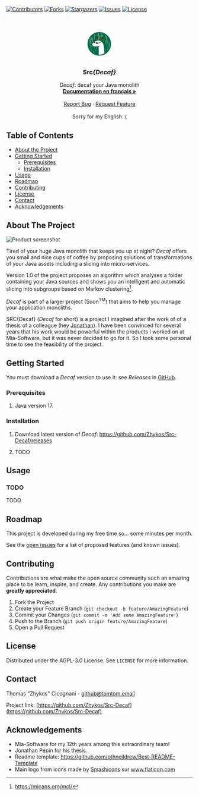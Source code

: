 [![Contributors][contributors-shield]][contributors-url]
[![Forks][forks-shield]][forks-url] [![Stargazers][stars-shield]][stars-url]
[![Issues][issues-shield]][issues-url] [![License][license-shield]][license-url]

<!-- PROJECT LOGO -->
<br />
<p align="center">
  <a href="https://github.com/Zhykos/Src-Decaf">
    <img src="doc/images/logo.png" alt="Logo" width="80" height="80" />
  </a>

<h3 align="center">Src<em>{Decaf}</em></h3>

<p align="center">
    <i>Decaf</i>: decaf your Java monolith
    <br />
    <a href="https://github.com/Zhykos/Src-Decaf/blob/main/doc/README.french.md"><strong>Documentation en français »</strong></a>
    <br />
    <br />
    <a href="https://github.com/Zhykos/Src-Decaf/issues">Report Bug</a>
    ·
    <a href="https://github.com/Zhykos/Src-Decaf/issues">Request Feature</a>
    <br />
    <br />
    Sorry for my English :(
  </p>
</p>

<!-- TABLE OF CONTENTS -->

## Table of Contents

- [About the Project](#about-the-project)
- [Getting Started](#getting-started)
  - [Prerequisites](#prerequisites)
  - [Installation](#installation)
- [Usage](#usage)
- [Roadmap](#roadmap)
- [Contributing](#contributing)
- [License](#license)
- [Contact](#contact)
- [Acknowledgements](#acknowledgements)

<!-- ABOUT THE PROJECT -->

## About The Project

![Product screenshot](doc/images/client-guide-00.jpg)

Tired of your huge Java monolith that keeps you up at night? _Decaf_ offers you
small and nice cups of coffee by proposing solutions of transformations of your
Java assets including a slicing into micro-services.

Version 1.0 of the project proposes an algorithm which analyses a folder
containing your Java sources and shows you an intelligent and automatic slicing
into subgroups based on Markov clustering[^1].

[^1]: https://micans.org/mcl/

_Decaf_ is part of a larger project (Soon<sup>TM</sup>) that aims to help you
manage your application monoliths.

SRC{Decaf} (_Decaf_ for short) is a project I imagined after the work of of a
thesis of a colleague (hey
<a href="http://archive.bu.univ-nantes.fr/pollux/show.action?id=be91f105-bf4b-44bc-8b1f-881a23ea99c1">Jonathan</a>).
I have been convinced for several years that his work would be powerful within
the products I worked on at Mia-Software, but it was never decided to go for it.
So I took some personal time to see the feasibility of the project.

<!-- GETTING STARTED -->

## Getting Started

You must download a _Decaf_ version to use it: see _Releases_ in
<a href="https://github.com/Zhykos/Src-Decaf/releases">GitHub</a>.

### Prerequisites

1. Java version 17.

### Installation

1. Download latest version of _Decaf_:
   https://github.com/Zhykos/Src-Decaf/releases

2. TODO

<!-- USAGE EXAMPLES -->

## Usage

### TODO

TODO

<!-- ROADMAP -->

## Roadmap

This project is developed during my free time so... some minutes per month.

See the [open issues](https://github.com/Zhykos/Src-Decaf/issues) for a list of
proposed features (and known issues).

<!-- CONTRIBUTING -->

## Contributing

Contributions are what make the open source community such an amazing place to
be learn, inspire, and create. Any contributions you make are **greatly
appreciated**.

1. Fork the Project
2. Create your Feature Branch (`git checkout -b feature/AmazingFeature`)
3. Commit your Changes (`git commit -m 'Add some AmazingFeature'`)
4. Push to the Branch (`git push origin feature/AmazingFeature`)
5. Open a Pull Request

<!-- LICENSE -->

## License

Distributed under the AGPL-3.0 License. See `LICENSE` for more information.

<!-- CONTACT -->

## Contact

Thomas "Zhykos" Cicognani - github@tomtom.email

Project link:
[https://github.com/Zhykos/Src-Decaf](https://github.com/Zhykos/Src-Decaf)

<!-- ACKNOWLEDGEMENTS -->

## Acknowledgements

- Mia-Software for my 12th years among this extraordinary team!
- Jonathan Pépin for his thesis.
- Readme template: https://github.com/othneildrew/Best-README-Template
- Main logo from icons made by
  <a href="https://www.flaticon.com/authors/smashicons" title="Smashicons">Smashicons</a>
  sur <a href="https://www.flaticon.com/" title="Flaticon">www.flaticon.com</a>

<!-- MARKDOWN LINKS & IMAGES -->
<!-- https://www.markdownguide.org/basic-syntax/#reference-style-links -->

[contributors-shield]: https://img.shields.io/github/contributors/Zhykos/Src-Decaf.svg?style=flat-square
[contributors-url]: https://github.com/Zhykos/Src-Decaf/graphs/contributors
[forks-shield]: https://img.shields.io/github/forks/Zhykos/Src-Decaf.svg?style=flat-square
[forks-url]: https://github.com/Zhykos/Src-Decaf/network/members
[stars-shield]: https://img.shields.io/github/stars/Zhykos/Src-Decaf.svg?style=flat-square
[stars-url]: https://github.com/Zhykos/Src-Decaf/stargazers
[issues-shield]: https://img.shields.io/github/issues/Zhykos/Src-Decaf.svg?style=flat-square
[issues-url]: https://github.com/Zhykos/Src-Decaf/issues
[license-shield]: https://img.shields.io/github/license/Zhykos/Src-Decaf.svg?style=flat-square
[license-url]: https://github.com/Zhykos/Src-Decaf/blob/main/LICENSE
